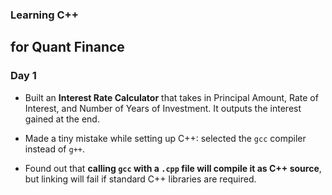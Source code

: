 ### Learning C++
## for Quant Finance

### Day 1

- Built an **Interest Rate Calculator** that takes in Principal Amount, Rate of Interest, and Number of Years of Investment. It outputs the interest gained at the end.

- Made a tiny mistake while setting up C++: selected the `gcc` compiler instead of `g++`.

- Found out that **calling `gcc` with a `.cpp` file will compile it as C++ source**, but linking will fail if standard C++ libraries are required.
